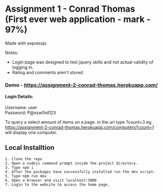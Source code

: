 # Assignment 1 - Conrad Thomas (First ever web application - mark - 97%)
Made with expressjs

Notes:
  - Login page was designed to test jquery skills and not actual validity of logging in.
  - Rating and comments aren't stored.

### Demo - https://assignment-2-conrad-thomas.herokuapp.com/
#### Login Details:
Username: user \
Password: P@ssw0rd123

To query a select amount of items on a page. in the url type ?count=3 eg.
https://assignment-2-conrad-thomas.herokuapp.com/computers?count=1  will display one computer.

## Local Installtion 
```
1. Clone the repo
2. Open a nodejs command prompt inside the project directory.
3. Type npm i
4. After the packages have successfully installed run the dev script.
5. Type npm run dev
6. Open a browser and visit localhost:3000
7. Login to the website to access the home page.
```
